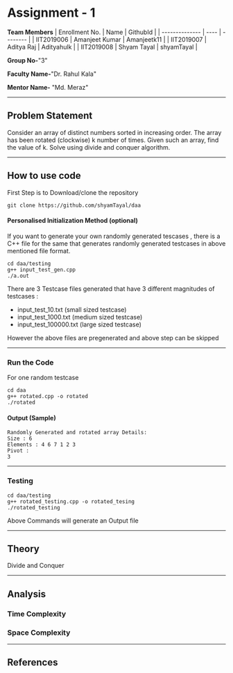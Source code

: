 # Assignment - 1

**Team Members**
|   Enrollment No.  |   Name   | GithubId |
|   --------------  |   ----   | -------- |
|    IIT2019006  |   Amanjeet Kumar | Amanjeetk11 |
|    IIT2019007  |   Aditya Raj | Adityahulk |
|    IIT2019008  |   Shyam Tayal | shyamTayal |


**Group No-**"3"

**Faculty Name-**"Dr. Rahul Kala"

**Mentor Name-** "Md. Meraz"

---
## Problem Statement
Consider an array of distinct numbers sorted in increasing order. The array has been rotated (clockwise) k number of times. Given such an array, find the value of k. Solve using divide and conquer algorithm.

---
## How to use code
First Step is to Download/clone the repository
```
git clone https://github.com/shyamTayal/daa
```
#### Personalised Initialization Method (optional)
If you want to generate your own randomly generated tescases , there is a C++ file for the same that generates randomly generated testcases in above mentioned file format.
```
cd daa/testing
g++ input_test_gen.cpp
./a.out         
```
There are 3 Testcase files generated that have 3 different magnitudes of testcases :
- input_test_10.txt (small sized testcase)
- input_test_1000.txt (medium sized testcase)
- input_test_100000.txt (large sized testcase)

However the above files are pregenerated and above step can be skipped

---
### Run the Code
For one random testcase
```
cd daa
g++ rotated.cpp -o rotated
./rotated
```
#### Output (Sample)
```
Randomly Generated and rotated array Details:
Size : 6
Elements : 4 6 7 1 2 3
Pivot :
3
```
---
### Testing
```
cd daa/testing
g++ rotated_testing.cpp -o rotated_tesing
./rotated_testing
```
Above Commands will generate an Output file

---
## Theory
Divide and Conquer

---
## Analysis
### Time Complexity

### Space Complexity

---
## References
